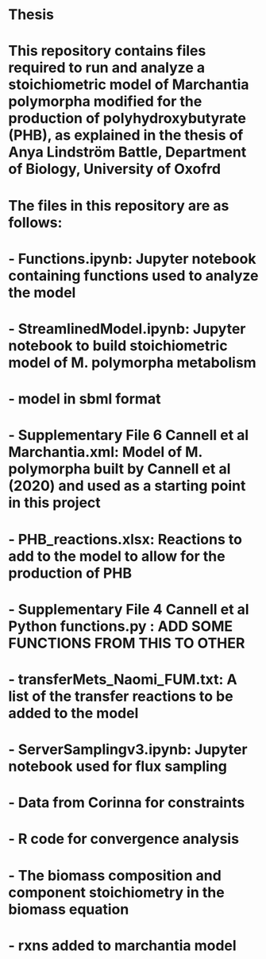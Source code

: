 # Thesis

# This repository contains files required to run and analyze a stoichiometric model of Marchantia polymorpha modified for the production of polyhydroxybutyrate (PHB), as explained in the thesis of Anya Lindström Battle, Department of Biology, University of Oxofrd
# The files in this repository are as follows:
# - Functions.ipynb: Jupyter notebook containing functions used to analyze the model
# - StreamlinedModel.ipynb: Jupyter notebook to build stoichiometric model of M. polymorpha metabolism 
# - model in sbml format
# - Supplementary File 6 Cannell et al Marchantia.xml: Model of M. polymorpha built by Cannell et al (2020) and used as a starting point in this project
# - PHB_reactions.xlsx: Reactions to add to the model to allow for the production of PHB
# - Supplementary File 4 Cannell et al Python functions.py : ADD SOME FUNCTIONS FROM THIS TO OTHER
# - transferMets_Naomi_FUM.txt: A list of the transfer reactions to be added to the model
# - ServerSamplingv3.ipynb: Jupyter notebook used for flux sampling
# - Data from Corinna for constraints
# - R code for convergence analysis
# - The biomass composition and component stoichiometry in the biomass equation
# - rxns added to marchantia model

